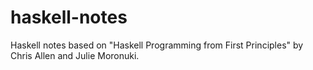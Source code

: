 # haskell-notes
Haskell notes based on "Haskell Programming from First Principles" by Chris Allen and Julie Moronuki.
